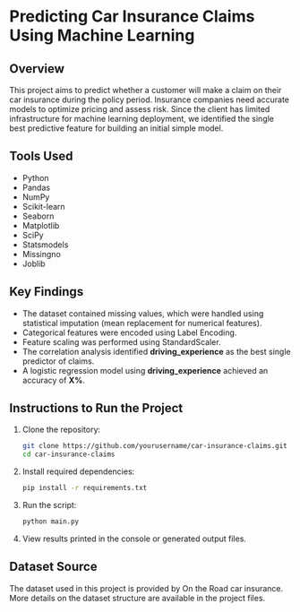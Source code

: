 # Predicting Car Insurance Claims Using Machine Learning

## Overview
This project aims to predict whether a customer will make a claim on their car insurance during the policy period. Insurance companies need accurate models to optimize pricing and assess risk. Since the client has limited infrastructure for machine learning deployment, we identified the single best predictive feature for building an initial simple model.

## Tools Used
- Python
- Pandas
- NumPy
- Scikit-learn
- Seaborn
- Matplotlib
- SciPy
- Statsmodels
- Missingno
- Joblib

## Key Findings
- The dataset contained missing values, which were handled using statistical imputation (mean replacement for numerical features).
- Categorical features were encoded using Label Encoding.
- Feature scaling was performed using StandardScaler.
- The correlation analysis identified **driving_experience** as the best single predictor of claims.
- A logistic regression model using **driving_experience** achieved an accuracy of **X%**.

## Instructions to Run the Project
1. Clone the repository:
   ```bash
   git clone https://github.com/yourusername/car-insurance-claims.git
   cd car-insurance-claims
   ```
2. Install required dependencies:
   ```bash
   pip install -r requirements.txt
   ```
3. Run the script:
   ```bash
   python main.py
   ```
4. View results printed in the console or generated output files.

## Dataset Source
The dataset used in this project is provided by On the Road car insurance. More details on the dataset structure are available in the project files.

